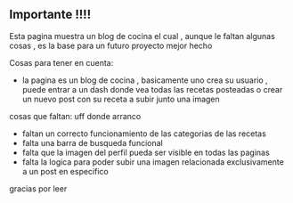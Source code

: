 ## Importante !!!!

  Esta pagina muestra un blog de cocina el cual , aunque le faltan algunas cosas , es la base para un futuro proyecto mejor hecho
  

  Cosas para tener en cuenta:

  * la pagina es un blog de cocina , basicamente uno crea su usuario , puede entrar a un dash donde vea todas las recetas posteadas o crear un nuevo post con su receta a subir junto una imagen

  cosas que faltan: uff donde arranco

  * faltan un correcto funcionamiento de las categorias de las recetas
  * falta una barra de busqueda funcional
  * falta que la imagen del perfil pueda ser visible en todas las paginas
  * falta la logica para poder subir una imagen relacionada exclusivamente a un post en especifico

  gracias por leer 